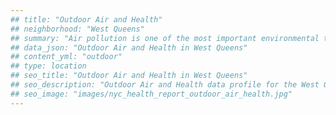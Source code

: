 ```yaml
---
## title: "Outdoor Air and Health"
## neighborhood: "West Queens"
## summary: "Air pollution is one of the most important environmental threats to urban populations and while all people are exposed, pollutant emissions, levels of exposure, and population vulnerability vary across neighborhoods. Exposures to common air pollutants have been linked to respiratory and cardiovascular diseases, cancers, and premature deaths."
## data_json: "Outdoor Air and Health in West Queens"
## content_yml: "outdoor"
## type: location
## seo_title: "Outdoor Air and Health in West Queens"
## seo_description: "Outdoor Air and Health data profile for the West Queens neighborhood of NYC."
## seo_image: "images/nyc_health_report_outdoor_air_health.jpg"
---
```

